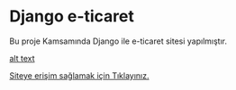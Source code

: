 # Django e-ticaret

Bu proje Kamsamında Django ile e-ticaret sitesi yapılmıştır.

[alt text](https://https://github.com/DevMilk/System_Programming_Project/edit/master/site.png "Logo")

[Siteye erişim sağlamak için Tıklayınız.](https://www............com)


